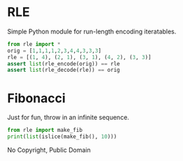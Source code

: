 # RLE

Simple Python module for run-length encoding iteratables.

```python
from rle import *
orig = [1,1,1,1,2,3,4,4,3,3,3]
rle = [(1, 4), (2, 1), (3, 1), (4, 2), (3, 3)]
assert list(rle_encode(orig)) == rle
assert list(rle_decode(rle)) == orig
```

# Fibonacci

Just for fun, throw in an infinite sequence.

```python
from rle import make_fib
print(list(islice(make_fib(), 10)))
```

No Copyright, Public Domain
